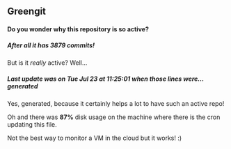 ## Greengit

#### Do you wonder why this repository is so active?

##### After all it has 3879 commits!

But is it *really* active? Well...

##### Last update was on Tue Jul 23 at 11:25:01 when those lines were... generated

Yes, generated, because it certainly helps a lot to have such an active repo!

Oh and there was **87%** disk usage on the machine
where there is the cron updating this file.

Not the best way to monitor a VM in the cloud but it works! :)
